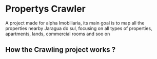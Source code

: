 # Propertys Crawler
A project made for alpha Imobiliaria, its main goal is to map all the properties nearby Jaragua do sul, focusing on all types of properties, apartments, lands,
commercial rooms and soo on


<h2> How the Crawling project works ? <h2>
